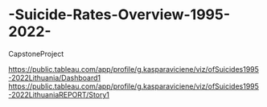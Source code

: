 # -Suicide-Rates-Overview-1995-2022-
CapstoneProject

https://public.tableau.com/app/profile/g.kasparaviciene/viz/ofSuicides1995-2022Lithuania/Dashboard1
https://public.tableau.com/app/profile/g.kasparaviciene/viz/ofSuicides1995-2022LithuaniaREPORT/Story1
